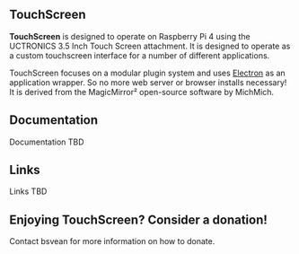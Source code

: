 ## TouchScreen

**TouchScreen** is designed to operate on Raspberry Pi 4 using the UCTRONICS 3.5 Inch Touch Screen attachment. It is designed to operate as a custom touchscreen interface for a number of different applications. 

TouchScreen focuses on a modular plugin system and uses [Electron](http://electron.atom.io/) as an application wrapper. So no more web server or browser installs necessary! It is derived from the MagicMirror² open-source software by MichMich.

## Documentation
Documentation TBD

## Links
Links TBD

## Enjoying TouchScreen? Consider a donation!

Contact bsvean for more information on how to donate.
